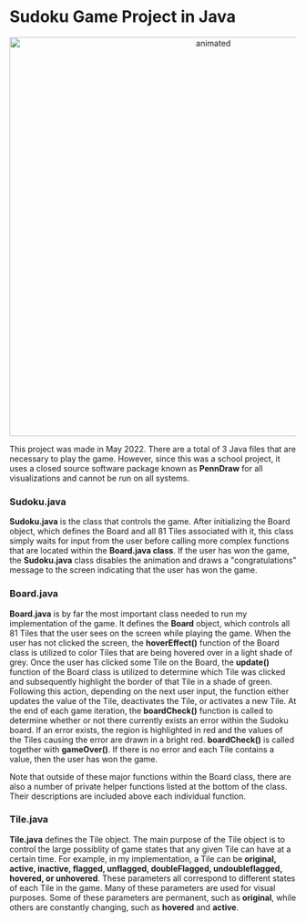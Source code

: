 # Sudoku Game Project in Java

<p align="center">
  <img src="https://user-images.githubusercontent.com/113403062/189804694-b18c1327-fb4d-4f52-bfaa-02901b5aff05.gif" alt="animated" width=700 height=700/>
</p>

This project was made in May 2022. There are a total of 3 Java files that are necessary to play the game. However, since this was a school project, it uses a closed source software package known as **PennDraw** for all visualizations and cannot be run on all systems.

### Sudoku.java

**Sudoku.java** is the class that controls the game. After initializing the Board
object, which defines the Board and all 81 Tiles associated with it, this class
simply waits for input from the user before calling more complex functions
that are located within the **Board.java class**. If the user has won the game, the 
**Sudoku.java** class disables the animation and draws a "congratulations" message 
to the screen indicating that the user has won the game. 


### Board.java

**Board.java** is by far the most important class needed to run my implementation of
the game. It defines the **Board** object, which controls all 81 Tiles that the
user sees on the screen while playing the game. When the user has not clicked
the screen, the **hoverEffect()** function of the Board class is utilized to color
Tiles that are being hovered over in a light shade of grey. Once the user has 
clicked some Tile on the Board, the **update()** function of the Board class is 
utilized to determine which Tile was clicked and subsequently highlight the border
of that Tile in a shade of green. Following this action, depending on the next
user input, the function either updates the value of the Tile, deactivates the
Tile, or activates a new Tile. At the end of each game iteration, the 
**boardCheck()** function is called to determine whether or not there currently
exists an error within the Sudoku board. If an error exists, the region is
highlighted in red and the values of the Tiles causing the error are drawn
in a bright red. **boardCheck()** is called together with **gameOver()**. If there is 
no error and each Tile contains a value, then the user has won the game.

Note that outside of these major functions within the Board class, there are also
a number of private helper functions listed at the bottom of the class. Their 
descriptions are included above each individual function. 

### Tile.java

**Tile.java** defines the Tile object. The main purpose of the Tile object is to
control the large possiblity of game states that any given Tile can have 
at a certain time. For example, in my implementation, a Tile can be **original,
active, inactive, flagged, unflagged, doubleFlagged, undoubleflagged, hovered,
or unhovered**. These parameters all correspond to different states of each 
Tile in the game. Many of these parameters are used for visual purposes.
Some of these parameters are permanent, such as **original**, while others are 
constantly changing, such as **hovered** and **active**. 

